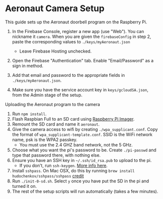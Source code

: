 # Aeronaut Camera Setup

This guide sets up the Aeronaut doorbell program on the Raspberry Pi.

1. In the Firebase Console, register a new app (use "Web"). You can nickname it `camera`. When you are given the `firebaseConfig` in step 2, paste the corresponding values to `./keys/myAeronaut.json`
   - Leave Firebase Hosting unchecked.
2. Open the Firebase "Authentication" tab. Enable "Email/Password" as a sign in method.

5. Add that email and password to the appropriate fields in `./keys/myAeronaut.json`.

6. Make sure you have the service account key in `keys/gcloudSA.json`, from the Admin stage of the setup.

Uploading the Aeronaut program to the camera

1. Run `npm install`.
2. Flash Raspbian Full to an SD card using [ Raspberry Pi Imager](https://www.raspberrypi.org/software/).
3. Remount the SD card and name it `aeronaut`.
4. Give the camera access to wifi by creating `./wpa_supplicant.conf`. Copy the format of `wpa_supplicant-template.conf`. SSID is the WiFi network name, psk is the WPA2 passkey.
    - You must use the 2.4 GHZ band network, not the 5 GHz.
5. Choose what you want the pi's password to be. Create `./pi-passwd` and type that password there, with nothing else.
6. Ensure you have an SSH key in `~/.ssh/id_rsa.pub` to upload to the pi. 
   - If you don't, run `ssh-keygen`. [More info here](https://superuser.com/questions/8077/how-do-i-set-up-ssh-so-i-dont-have-to-type-my-password).
7. Install `sshpass`. On Mac OSX, do this by running `brew install hudochenkov/sshpass/sshpass` [credit](https://stackoverflow.com/questions/32255660/how-to-install-sshpass-on-mac/62623099#62623099)
8. Run `./init-0-sd.sh`. Select `y` once you have put the SD in the pi and turned it on.
9. The rest of the setup scripts will run automatically (takes a few minutes).